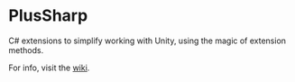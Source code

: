 # PlusSharp

C# extensions to simplify working with Unity, using the magic of extension methods.

For info, visit the [wiki](https://github.com/githubcatw/PlusSharp/wiki).